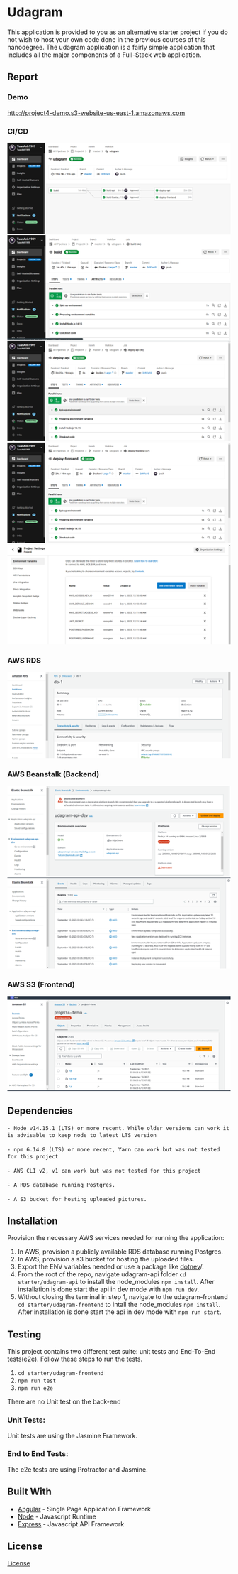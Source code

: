 # Udagram

This application is provided to you as an alternative starter project if you do not wish to host your own code done in
the previous courses of this nanodegree. The udagram application is a fairly simple application that includes all the
major components of a Full-Stack web application.

## Report

### Demo

http://project4-demo.s3-website-us-east-1.amazonaws.com

### CI/CD

![](./screenshots/c1.png)
![](./screenshots/c2.png)
![](./screenshots/c3.png)
![](./screenshots/c4.png)
![](./screenshots/c5.png)

### AWS RDS

![](./screenshots/rds.png)

### AWS Beanstalk (Backend)

![](./screenshots/eb1.png)
![](./screenshots/eb2.png)


### AWS S3 (Frontend)

![](./screenshots/s3.png)

## Dependencies

```
- Node v14.15.1 (LTS) or more recent. While older versions can work it is advisable to keep node to latest LTS version

- npm 6.14.8 (LTS) or more recent, Yarn can work but was not tested for this project

- AWS CLI v2, v1 can work but was not tested for this project

- A RDS database running Postgres.

- A S3 bucket for hosting uploaded pictures.

```

## Installation

Provision the necessary AWS services needed for running the application:

1. In AWS, provision a publicly available RDS database running Postgres. <Place holder for link to classroom article>
1. In AWS, provision a s3 bucket for hosting the uploaded files. <Place holder for tlink to classroom article>
1. Export the ENV variables needed or use a package like [dotnev](https://www.npmjs.com/package/dotenv)/.
1. From the root of the repo, navigate udagram-api folder `cd starter/udagram-api` to install the
   node_modules `npm install`. After installation is done start the api in dev mode with `npm run dev`.
1. Without closing the terminal in step 1, navigate to the udagram-frontend `cd starter/udagram-frontend` to intall the
   node_modules `npm install`. After installation is done start the api in dev mode with `npm run start`.

## Testing

This project contains two different test suite: unit tests and End-To-End tests(e2e). Follow these steps to run the
tests.

1. `cd starter/udagram-frontend`
1. `npm run test`
1. `npm run e2e`

There are no Unit test on the back-end

### Unit Tests:

Unit tests are using the Jasmine Framework.

### End to End Tests:

The e2e tests are using Protractor and Jasmine.

## Built With

- [Angular](https://angular.io/) - Single Page Application Framework
- [Node](https://nodejs.org) - Javascript Runtime
- [Express](https://expressjs.com/) - Javascript API Framework

## License

[License](LICENSE.txt)
